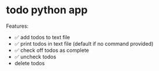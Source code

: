 # todo python app

Features:

- ✅ add todos to text file
- ✅ print todos in text file (default if no command provided)
- ✅ check off todos as complete
- ✅ uncheck todos
- delete todos
